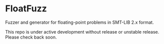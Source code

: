 # FloatFuzz
Fuzzer and generator for floating-point problems in SMT-LIB 2.x format.

This repo is under active development without release or unstable release. Please check back soon. 